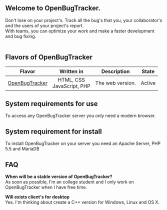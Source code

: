 Welcome to OpenBugTracker.
-
Don't lose on your project's. Track all the bug's that you, your collaborator's and the users of your project's report.<br>
With teams, you can optimize your work and make a faster development and bug fixing.
<br><br>

Flavors of OpenBugTracker
-
| Flavor | Written in | Description | State |
| :-: | :-: | :-: | :-: |
| <a href="#welcome-to-openbugtracker">OpenBugTracker</a> | HTML, CSS <br> JavaScript, PHP | The web version. | Active |
System requirements for use
-

To access any OpenBugTracker server you only need a modern browser.

System requirement for install
-

To install OpenBugTracker on your server you need an Apache Server, PHP 5.5 and MariaDB

FAQ
-
<strong>When will be a stable version of OpenBugTracker?</strong><br>
As soon as possible, I'm an college student and I only work on OpenBugTracker when I have free time.

<strong>Will exists client's for desktop</strong><br>
Yes. I'm thinking about create a C++ version for Windows, Linux and OS X.
